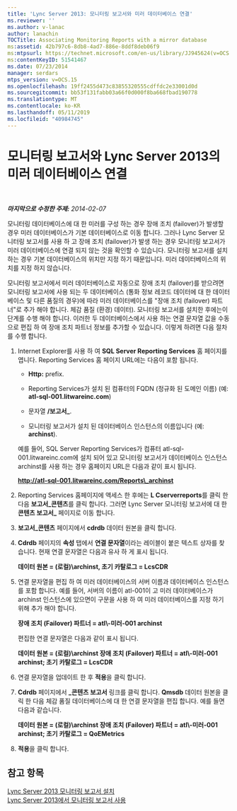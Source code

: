 ```yaml
---
title: 'Lync Server 2013: 모니터링 보고서와 미러 데이터베이스 연결'
ms.reviewer: ''
ms.author: v-lanac
author: lanachin
TOCTitle: Associating Monitoring Reports with a mirror database
ms:assetid: 42b797c6-8db8-4ad7-886e-8ddf8deb06f9
ms:mtpsurl: https://technet.microsoft.com/en-us/library/JJ945624(v=OCS.15)
ms:contentKeyID: 51541467
ms.date: 07/23/2014
manager: serdars
mtps_version: v=OCS.15
ms.openlocfilehash: 19ff2455d473c83855320555cdffdc2e33001d0d
ms.sourcegitcommit: bb53f131fabb03a66f0d000f8ba668fbad190778
ms.translationtype: MT
ms.contentlocale: ko-KR
ms.lasthandoff: 05/11/2019
ms.locfileid: "40984745"
---
```

<div data-xmlns="http://www.w3.org/1999/xhtml">

<div class="topic" data-xmlns="http://www.w3.org/1999/xhtml" data-msxsl="urn:schemas-microsoft-com:xslt" data-cs="http://msdn.microsoft.com/en-us/">

<div data-asp="http://msdn2.microsoft.com/asp">

# <a name="associating-monitoring-reports-with-a-mirror-database-in-lync-server-2013"></a>모니터링 보고서와 Lync Server 2013의 미러 데이터베이스 연결

</div>

<div id="mainSection">

<div id="mainBody">

<span> </span>

_**마지막으로 수정한 주제:** 2014-02-07_

모니터링 데이터베이스에 대 한 미러를 구성 하는 경우 장애 조치 (failover)가 발생할 경우 미러 데이터베이스가 기본 데이터베이스로 이동 합니다. 그러나 Lync Server 모니터링 보고서를 사용 하 고 장애 조치 (failover)가 발생 하는 경우 모니터링 보고서가 미러 데이터베이스에 연결 되지 않는 것을 확인할 수 있습니다. 모니터링 보고서를 설치 하는 경우 기본 데이터베이스의 위치만 지정 하기 때문입니다. 미러 데이터베이스의 위치를 지정 하지 않습니다.

모니터링 보고서에서 미러 데이터베이스로 자동으로 장애 조치 (failover)를 받으려면 모니터링 보고서에 사용 되는 두 데이터베이스 (통화 정보 레코드 데이터에 대 한 데이터베이스 및 다른 품질의 경우)에 따라 미러 데이터베이스를 "장애 조치 (failover) 파트너"로 추가 해야 합니다. 체감 품질 (환경) 데이터). 모니터링 보고서를 설치한 후에는이 단계를 수행 해야 합니다. 이러한 두 데이터베이스에서 사용 하는 연결 문자열 값을 수동으로 편집 하 여 장애 조치 파트너 정보를 추가할 수 있습니다. 이렇게 하려면 다음 절차를 수행 합니다.

1.  Internet Explorer를 사용 하 여 **SQL Server Reporting Services** 홈 페이지를 엽니다. Reporting Services 홈 페이지 URL에는 다음이 포함 됩니다.
    
      - **Http:** prefix.
    
      - Reporting Services가 설치 된 컴퓨터의 FQDN (정규화 된 도메인 이름) (예: **atl-sql-001.litwareinc.com**)
    
      - 문자열 **/보고서\_**.
    
      - 모니터링 보고서가 설치 된 데이터베이스 인스턴스의 이름입니다 (예: **archinst**).
    
    예를 들어, SQL Server Reporting Services가 컴퓨터 atl-sql-001.litwareinc.com에 설치 되어 있고 모니터링 보고서가 데이터베이스 인스턴스 archinst를 사용 하는 경우 홈페이지 URL은 다음과 같이 표시 됩니다.
    
    **http://atl-sql-001.litwareinc.com/Reports\_archinst**

2.  Reporting Services 홈페이지에 액세스 한 후에는 **L Cserverreports**를 클릭 한 다음 **보고서\_콘텐츠**를 클릭 합니다. 그러면 Lync Server 모니터링 보고서에 대 한 **콘텐츠 보고서\_** 페이지로 이동 합니다.

3.  **보고서\_콘텐츠** 페이지에서 **cdrdb** 데이터 원본을 클릭 합니다.

4.  **Cdrdb** 페이지의 **속성** 탭에서 **연결 문자열**이라는 레이블이 붙은 텍스트 상자를 찾습니다. 현재 연결 문자열은 다음과 유사 하 게 표시 됩니다.
    
    **데이터 원본 = (로컬)\\archinst, 초기 카탈로그 = LcsCDR**

5.  연결 문자열을 편집 하 여 미러 데이터베이스의 서버 이름과 데이터베이스 인스턴스를 포함 합니다. 예를 들어, 서버의 이름이 atl-001이 고 미러 데이터베이스가 archinst 인스턴스에 있으면이 구문을 사용 하 여 미러 데이터베이스를 지정 하기 위해 추가 해야 합니다.
    
    **장애 조치 (Failover) 파트너 = atl\\-미러-001 archinst**
    
    편집한 연결 문자열은 다음과 같이 표시 됩니다.
    
    **데이터 원본 = (로컬)\\archinst 장애 조치 (Failover) 파트너 = atl\\-미러-001 archinst; 초기 카탈로그 = LcsCDR**

6.  연결 문자열을 업데이트 한 후 **적용**을 클릭 합니다.

7.  **Cdrdb** 페이지에서 **\_콘텐츠 보고서** 링크를 클릭 합니다. **Qmsdb** 데이터 원본을 클릭 한 다음 체감 품질 데이터베이스에 대 한 연결 문자열을 편집 합니다. 예를 들면 다음과 같습니다.
    
    **데이터 원본 = (로컬)\\archinst 장애 조치 (Failover) 파트너 = atl\\-미러-001 archinst; 초기 카탈로그 = QoEMetrics**

8.  **적용**을 클릭 합니다.

<div>

## <a name="see-also"></a>참고 항목


[Lync Server 2013 모니터링 보고서 설치](lync-server-2013-installing-lync-server-2013-monitoring-reports.md)  
[Lync Server 2013에서 모니터링 보고서 사용](lync-server-2013-using-monitoring-reports.md)  
  

</div>

</div>

<span> </span>

</div>

</div>

</div>


